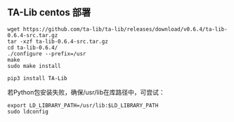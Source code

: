 ## TA-Lib centos 部署

```
wget https://github.com/ta-lib/ta-lib/releases/download/v0.6.4/ta-lib-0.6.4-src.tar.gz
tar -xzf ta-lib-0.6.4-src.tar.gz
cd ta-lib-0.6.4/
./configure --prefix=/usr
make
sudo make install
```

```
pip3 install TA-Lib
```
若Python包安装失败，确保/usr/lib在库路径中，可尝试：
```
export LD_LIBRARY_PATH=/usr/lib:$LD_LIBRARY_PATH
sudo ldconfig
```
